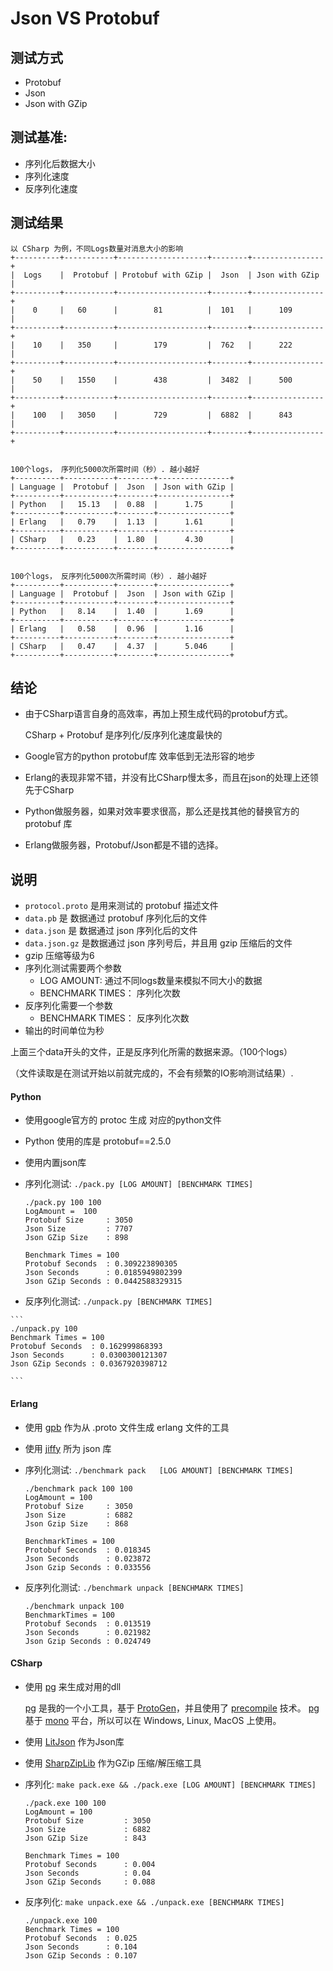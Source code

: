 # Json VS Protobuf

## 测试方式
*   Protobuf
*   Json
*   Json with GZip

## 测试基准:
*   序列化后数据大小
*   序列化速度
*   反序列化速度


## 测试结果

```
以 CSharp 为例，不同Logs数量对消息大小的影响
+----------+-----------+--------------------+--------+----------------+
|  Logs    |  Protobuf | Protobuf with GZip |  Json  | Json with GZip |
+----------+-----------+--------------------+--------+----------------+
|    0     |   60      |        81          |  101   |      109       |
+----------+-----------+--------------------+--------+----------------+
|    10    |   350     |        179         |  762   |      222       |
+----------+-----------+--------------------+--------+----------------+
|    50    |   1550    |        438         |  3482  |      500       |
+----------+-----------+--------------------+--------+----------------+
|    100   |   3050    |        729         |  6882  |      843       |
+----------+-----------+--------------------+--------+----------------+


100个logs， 序列化5000次所需时间（秒）. 越小越好
+----------+-----------+--------+----------------+
| Language |  Protobuf |  Json  | Json with GZip |
+----------+-----------+--------+----------------+
| Python   |   15.13   |  0.88  |      1.75      |
+----------+-----------+--------+----------------+
| Erlang   |   0.79    |  1.13  |      1.61      |
+----------+-----------+--------+----------------+
| CSharp   |   0.23    |  1.80  |      4.30      |
+----------+-----------+--------+----------------+


100个logs， 反序列化5000次所需时间（秒）. 越小越好
+----------+-----------+--------+----------------+
| Language |  Protobuf |  Json  | Json with GZip |
+----------+-----------+--------+----------------+
| Python   |   8.14    |  1.40  |      1.69      |
+----------+-----------+--------+----------------+
| Erlang   |   0.58    |  0.96  |      1.16      |
+----------+-----------+--------+----------------+
| CSharp   |   0.47    |  4.37  |      5.046     |
+----------+-----------+--------+----------------+

```

## 结论

*   由于CSharp语言自身的高效率，再加上预生成代码的protobuf方式。
    
    CSharp + Protobuf 是序列化/反序列化速度最快的
*   Google官方的python protobuf库 效率低到无法形容的地步
*   Erlang的表现非常不错，并没有比CSharp慢太多，而且在json的处理上还领先于CSharp
*   Python做服务器，如果对效率要求很高，那么还是找其他的替换官方的protobuf 库
*   Erlang做服务器，Protobuf/Json都是不错的选择。


## 说明

*   `protocol.proto` 是用来测试的 protobuf 描述文件
*   `data.pb` 是 数据通过 protobuf 序列化后的文件
*   `data.json` 是 数据通过 json 序列化后的文件
*   `data.json.gz` 是数据通过 json 序列号后，并且用 gzip 压缩后的文件
*   gzip  压缩等级为6
*   序列化测试需要两个参数
    *   LOG AMOUNT: 通过不同logs数量来模拟不同大小的数据
    *   BENCHMARK TIMES： 序列化次数
*   反序列化需要一个参数
    *   BENCHMARK TIMES： 反序列化次数
*   输出的时间单位为秒

上面三个data开头的文件，正是反序列化所需的数据来源。（100个logs）

（文件读取是在测试开始以前就完成的，不会有频繁的IO影响测试结果）.


#### Python

*   使用google官方的 protoc 生成 对应的python文件
*   Python 使用的库是 protobuf==2.5.0
*   使用内置json库
*   序列化测试: `./pack.py [LOG AMOUNT] [BENCHMARK TIMES]`


    ```
    ./pack.py 100 100
    LogAmount =  100
    Protobuf Size     : 3050
    Json Size         : 7707
    Json GZip Size    : 898

    Benchmark Times = 100
    Protobuf Seconds  : 0.309223890305
    Json Seconds      : 0.0185949802399
    Json GZip Seconds : 0.0442588329315
    ```
    
*    反序列化测试: `./unpack.py [BENCHMARK TIMES]`

    ```
    ./unpack.py 100
    Benchmark Times = 100
    Protobuf Seconds  : 0.162999868393
    Json Seconds      : 0.0300300121307
    Json GZip Seconds : 0.0367920398712

    ```

#### Erlang
*   使用 [gpb][1] 作为从 .proto 文件生成 erlang 文件的工具
*   使用 [jiffy][10] 所为 json 库
*   序列化测试: `./benchmark pack   [LOG AMOUNT] [BENCHMARK TIMES]`

    ```
    ./benchmark pack 100 100
    LogAmount = 100
    Protobuf Size     : 3050
    Json Size         : 6882
    Json Gzip Size    : 868

    BenchmarkTimes = 100
    Protobuf Seconds  : 0.018345
    Json Seconds      : 0.023872
    Json Gzip Seconds : 0.033556

    ```
*   反序列化测试: `./benchmark unpack [BENCHMARK TIMES]`

    ```
    ./benchmark unpack 100
    BenchmarkTimes = 100
    Protobuf Seconds  : 0.013519
    Json Seconds      : 0.021982
    Json Gzip Seconds : 0.024749

    ```

#### CSharp
*   使用 [pg][2] 来生成对用的dll

    [pg][2] 是我的一个小工具，基于 [ProtoGen][3]，并且使用了 [precompile][4] 技术。
    [pg][2] 基于 [mono][5] 平台，所以可以在 Windows, Linux, MacOS 上使用。

*   使用 [LitJson][6] 作为Json库
*   使用 [SharpZipLib][7] 作为GZip 压缩/解压缩工具
*   序列化: `make pack.exe && ./pack.exe [LOG AMOUNT] [BENCHMARK TIMES]`
    ```
    ./pack.exe 100 100
    LogAmount = 100
    Protobuf Size         : 3050
    Json Size             : 6882
    Json GZip Size        : 843

    Benchmark Times = 100
    Protobuf Seconds      : 0.004
    Json Seconds          : 0.04
    Json GZip Seconds     : 0.088

    ```
*   反序列化: `make unpack.exe && ./unpack.exe [BENCHMARK TIMES]`
    ```
    ./unpack.exe 100
    Benchmark Times = 100
    Protobuf Seconds  : 0.025
    Json Seconds      : 0.104
    Json GZip Seconds : 0.107

    ```






[1]: https://github.com/tomas-abrahamsson/gpb
[2]: https://github.com/yueyoum/pg
[3]: https://code.google.com/p/protobuf-csharp-port/wiki/ProtoGen
[4]: http://game.ceeger.com/forum/read.php?tid=13479
[5]: http://www.mono-project.com/
[6]: https://github.com/lbv/litjson
[7]: https://github.com/icsharpcode/SharpZipLib
[10]: https://github.com/davisp/jiffy

 

